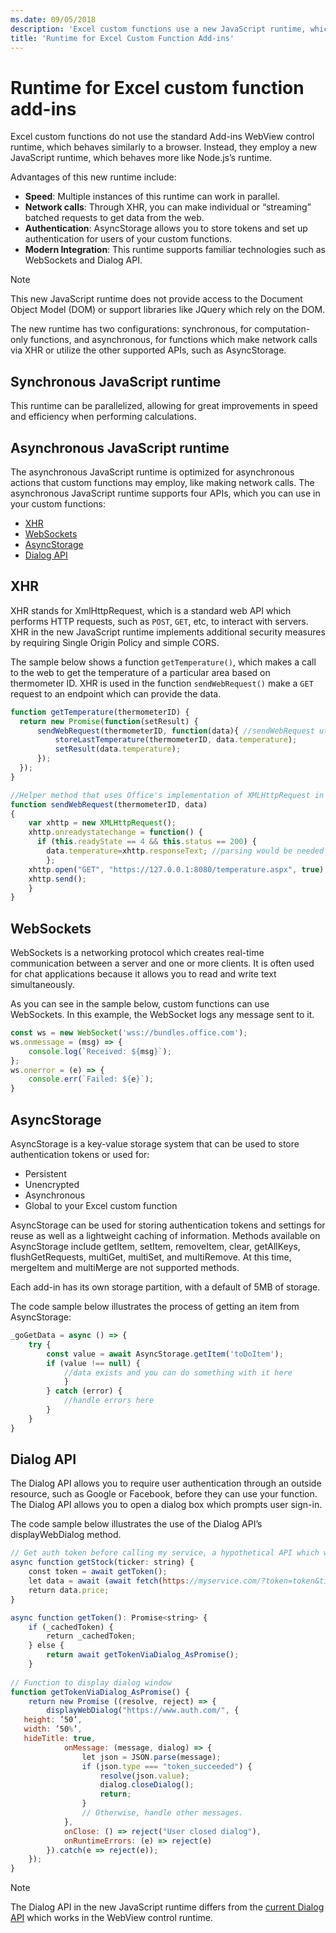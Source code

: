 ```yaml
---
ms.date: 09/05/2018
description: 'Excel custom functions use a new JavaScript runtime, which differs from the standard Add-ins WebView control runtime.' 
title: 'Runtime for Excel Custom Function Add-ins'
---
```


# Runtime for Excel custom function add-ins

Excel custom functions do not use the standard Add-ins WebView control runtime, which behaves similarly to a browser. Instead, they employ a new JavaScript runtime, which behaves more like Node.js’s runtime.  

Advantages of this new runtime include:  
- **Speed**: Multiple instances of this runtime can work in parallel.
- **Network calls**: Through XHR, you can make individual or “streaming” batched requests to get data from the web.
- **Authentication**: AsyncStorage allows you to store tokens and set up authentication for users of your custom functions.
- **Modern Integration**: This runtime supports familiar technologies such as WebSockets and Dialog API.

> [!NOTE]
> This new JavaScript runtime does not provide access to the Document Object Model (DOM) or support libraries like JQuery which rely on the DOM.

The new runtime has two configurations: synchronous, for computation-only functions, and asynchronous, for functions which make network calls via XHR or utilize the other supported APIs, such as AsyncStorage.  

## Synchronous JavaScript runtime

This runtime can be parallelized, allowing for great improvements in speed and efficiency when performing calculations.

## Asynchronous JavaScript runtime

The asynchronous JavaScript runtime is optimized for asynchronous actions that custom functions may employ, like making network calls. The asynchronous JavaScript runtime supports four APIs, which you can use in your custom functions:  

- [XHR](#xhr)
- [WebSockets](#websockets)
- [AsyncStorage](#asyncstorage)
- [Dialog API](#dialog-api)

## XHR

XHR stands for XmlHttpRequest, which is a standard web API which performs HTTP requests, such as `POST`, `GET`, etc, to interact with servers. XHR in the new JavaScript runtime implements additional security measures by requiring Single Origin Policy and simple CORS.  

The sample below shows a function `getTemperature()`, which makes a call to the web to get the temperature of a particular area based on thermometer ID. XHR is used in the function `sendWebRequest()` make a `GET` request to an endpoint which can provide the data.  

```js
function getTemperature(thermometerID) {
  return new Promise(function(setResult) {
      sendWebRequest(thermometerID, function(data){ //sendWebRequest utilizes XHR, see its definition below
          storeLastTemperature(thermometerID, data.temperature);
          setResult(data.temperature);
      });
  });
}

//Helper method that uses Office's implementation of XMLHttpRequest in the new JavaScript runtime for custom functions  
function sendWebRequest(thermometerID, data)
{
    var xhttp = new XMLHttpRequest();
    xhttp.onreadystatechange = function() {
      if (this.readyState == 4 && this.status == 200) {
        data.temperature=xhttp.responseText; //parsing would be needed here rather than blind assignment
        };
    xhttp.open("GET", "https://127.0.0.1:8080/temperature.aspx", true);
    xhttp.send();  
    }
}

```

## WebSockets

WebSockets is a networking protocol which creates real-time communication between a server and one or more clients. It is often used for chat applications because it allows you to read and write text simultaneously.  

As you can see in the sample below, custom functions can use WebSockets. In this example, the WebSocket logs any message sent to it.  

```js
const ws = new WebSocket('wss://bundles.office.com');
ws.onmessage = (msg) => {
    console.log(`Received: ${msg}`);
};
ws.onerror = (e) => {
    console.err(`Failed: ${e}`);
}
```

## AsyncStorage

AsyncStorage is a key-value storage system that can be used to store authentication tokens or used for:

- Persistent
- Unencrypted
- Asynchronous
- Global to your Excel custom function

AsyncStorage can be used for storing authentication tokens and settings for reuse as well as a lightweight caching of information. Methods available on AsyncStorage include getItem, setItem, removeItem, clear, getAllKeys, flushGetRequests, multiGet, multiSet, and multiRemove. At this time, mergeItem and multiMerge are not supported methods.  

Each add-in has its own storage partition, with a default of 5MB of storage.  

The code sample below illustrates the process of getting an item from AsyncStorage:

```js
_goGetData = async () => {
    try {
        const value = await AsyncStorage.getItem('toDoItem');
        if (value !== null) {
            //data exists and you can do something with it here
            }
        } catch (error) {
            //handle errors here
        }
    }
}
```

## Dialog API

The Dialog API allows you to require user authentication through an outside resource, such as Google or Facebook, before they can use your function. The Dialog API allows you to open a dialog box which prompts user sign-in.  

The code sample below illustrates the use of the Dialog API’s displayWebDialog method.  

```js 
// Get auth token before calling my service, a hypothetical API which will deliver a stock price based on stock ticker string, such as "MSFT."
async function getStock(ticker: string) {
    const token = await getToken();
    let data = await (await fetch(https://myservice.com/?token=token&ticker= + ticker).json());
    return data.price;
}

async function getToken(): Promise<string> {
    if (_cachedToken) {
        return _cachedToken;
    } else {
        return await getTokenViaDialog_AsPromise();
    }
  
// Function to display dialog window
function getTokenViaDialog_AsPromise() {
    return new Promise ((resolve, reject) => {
        displayWebDialog("https://www.auth.com/", {
   height: ’50’,
   width: ’50%’,
   hideTitle: true,
            onMessage: (message, dialog) => {
                let json = JSON.parse(message);
                if (json.type === "token_succeeded") {
                    resolve(json.value);
                    dialog.closeDialog();
                    return;
                }
                // Otherwise, handle other messages.
            },
            onClose: () => reject("User closed dialog"),
            onRuntimeErrors: (e) => reject(e)  
        }).catch(e => reject(e));
    });
}
```


> [!NOTE]
> The Dialog API in the new JavaScript runtime differs from the [current Dialog API](../develop/dialog-api-in-office-add-ins.md) which works in the WebView control runtime.  